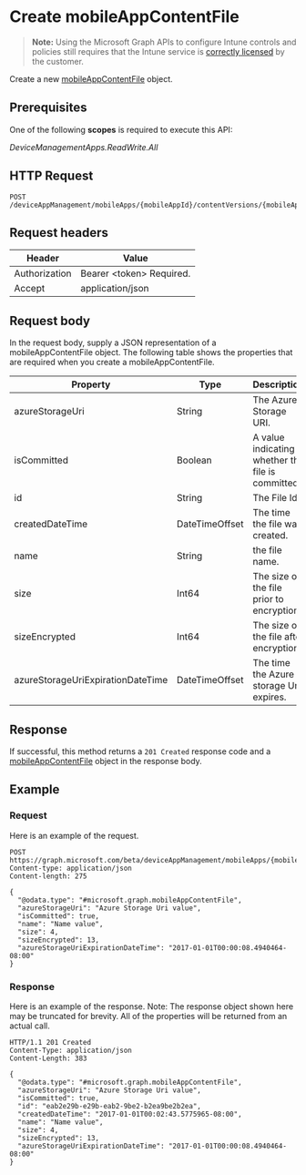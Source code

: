﻿# Create mobileAppContentFile

> **Note:** Using the Microsoft Graph APIs to configure Intune controls and policies still requires that the Intune service is [correctly licensed](https://go.microsoft.com/fwlink/?linkid=839381) by the customer.

Create a new [mobileAppContentFile](../resources/intune_apps_mobileappcontentfile.md) object.
## Prerequisites
One of the following **scopes** is required to execute this API:

*DeviceManagementApps.ReadWrite.All*
## HTTP Request
<!-- {
  "blockType": "ignored"
}
-->
```http
POST /deviceAppManagement/mobileApps/{mobileAppId}/contentVersions/{mobileAppContentId}/files/
```

## Request headers
|Header|Value|
|---|---|
|Authorization|Bearer &lt;token&gt; Required.|
|Accept|application/json|

## Request body
In the request body, supply a JSON representation of a mobileAppContentFile object.
The following table shows the properties that are required when you create a mobileAppContentFile.

|Property|Type|Description|
|---|---|---|
|azureStorageUri|String|The Azure Storage URI.|
|isCommitted|Boolean|A value indicating whether the file is committed.|
|id|String|The File Id.|
|createdDateTime|DateTimeOffset|The time the file was created.|
|name|String|the file name.|
|size|Int64|The size of the file prior to encryption.|
|sizeEncrypted|Int64|The size of the file after encryption.|
|azureStorageUriExpirationDateTime|DateTimeOffset|The time the Azure storage Uri expires.|



## Response
If successful, this method returns a `201 Created` response code and a [mobileAppContentFile](../resources/intune_apps_mobileappcontentfile.md) object in the response body.

## Example
### Request
Here is an example of the request.
```http
POST https://graph.microsoft.com/beta/deviceAppManagement/mobileApps/{mobileAppId}/contentVersions/{mobileAppContentId}/files/
Content-type: application/json
Content-length: 275

{
  "@odata.type": "#microsoft.graph.mobileAppContentFile",
  "azureStorageUri": "Azure Storage Uri value",
  "isCommitted": true,
  "name": "Name value",
  "size": 4,
  "sizeEncrypted": 13,
  "azureStorageUriExpirationDateTime": "2017-01-01T00:00:08.4940464-08:00"
}
```

### Response
Here is an example of the response. Note: The response object shown here may be truncated for brevity. All of the properties will be returned from an actual call.
```http
HTTP/1.1 201 Created
Content-Type: application/json
Content-Length: 383

{
  "@odata.type": "#microsoft.graph.mobileAppContentFile",
  "azureStorageUri": "Azure Storage Uri value",
  "isCommitted": true,
  "id": "eab2e29b-e29b-eab2-9be2-b2ea9be2b2ea",
  "createdDateTime": "2017-01-01T00:02:43.5775965-08:00",
  "name": "Name value",
  "size": 4,
  "sizeEncrypted": 13,
  "azureStorageUriExpirationDateTime": "2017-01-01T00:00:08.4940464-08:00"
}
```



